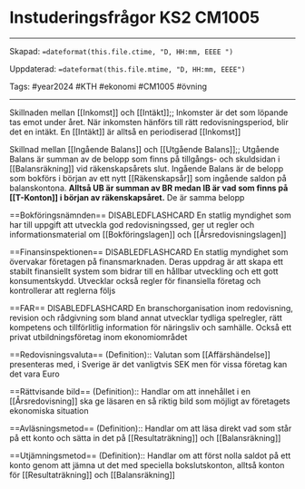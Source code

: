 # Instuderingsfrågor KS2 CM1005

---
Skapad: `=dateformat(this.file.ctime, "D, HH:mm, EEEE ")`

Uppdaterad: `=dateformat(this.file.mtime, "D, HH:mm, EEEE")`

Tags: #year2024 #KTH #ekonomi #CM1005 #övning

---
Skillnaden mellan [[Inkomst]] och [[Intäkt]];; Inkomster är det som löpande tas emot under året. När inkomsten hänförs till rätt redovisningsperiod, blir det en intäkt. En [[Intäkt]] är alltså en periodiserad [[Inkomst]]
<!--SR:!2024-04-02,38,250!2024-02-27,4,273-->

Skillnad mellan [[Ingående Balans]] och [[Utgående Balans]];; Utgående Balans är summan av de belopp som finns på tillgångs- och skuldsidan i [[Balansräkning]] vid räkenskapsårets slut. Ingående Balans är de belopp som bokförs i början av ett nytt [[Räkenskapsår]] som ingående saldon på balanskontona. **Alltså UB är summan av BR medan IB är vad som finns på [[T-Konton]] i början av räkenskapsåret.** De är samma belopp
<!--SR:!2024-03-02,7,216!2024-02-27,4,273-->

==Bokföringsnämnden== DISABLEDFLASHCARD En statlig myndighet som har till uppgift att utveckla god redovisningssed, ger ut regler och informationsmaterial om [[Bokföringslagen]] och [[Årsredovisningslagen]]
<!--SR:!2024-02-17,4,196!2024-02-11,2,252-->

==Finansinspektionen== DISABLEDFLASHCARD En statlig myndighet som övervakar företagen på finansmarknaden. Deras uppdrag är att skapa ett stabilt finansiellt system som bidrar till en hållbar utveckling och ett gott konsumentskydd. Utvecklar också regler för finansiella företag och kontrollerar att reglerna följs
<!--SR:!2024-02-15,2,176!2024-02-20,10,276-->

==FAR== DISABLEDFLASHCARD En branschorganisation inom redovisning, revision och rådgivning som bland annat utvecklar tydliga spelregler, rätt kompetens och tillförlitlig information för näringsliv och samhälle. Också ett privat utbildningsföretag inom ekonomiområdet
<!--SR:!2024-02-16,3,196!2024-02-13,3,256-->

==Redovisningsvaluta== (Definition):: Valutan som [[Affärshändelse]] presenteras med, i Sverige är det vanligtvis SEK men för vissa företag kan det vara Euro
<!--SR:!2024-02-28,15,268-->

==Rättvisande bild== (Definition):: Handlar om att innehållet i en [[Årsredovisning]] ska ge läsaren en så riktig bild som möjligt av företagets ekonomiska situation
<!--SR:!2024-03-22,36,288-->

==Avläsningsmetod== (Definition):: Handlar om att läsa direkt vad som står på ett konto och sätta in det på [[Resultaträkning]] och [[Balansräkning]]
<!--SR:!2024-03-06,22,285-->

==Utjämningsmetod== (Definition):: Handlar om att först nolla saldot på ett konto genom att jämna ut det med speciella bokslutskonton, alltså konton för [[Resultaträkning]] och [[Balansräkning]]
<!--SR:!2024-03-09,14,250-->
